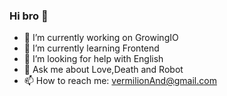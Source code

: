 ### Hi bro 👋

- 🔭 I’m currently working on GrowingIO
- 🌱 I’m currently learning Frontend
- 🤔 I’m looking for help with English
- 💬 Ask me about Love,Death and Robot
- 📫 How to reach me: vermilionAnd@gmail.com
